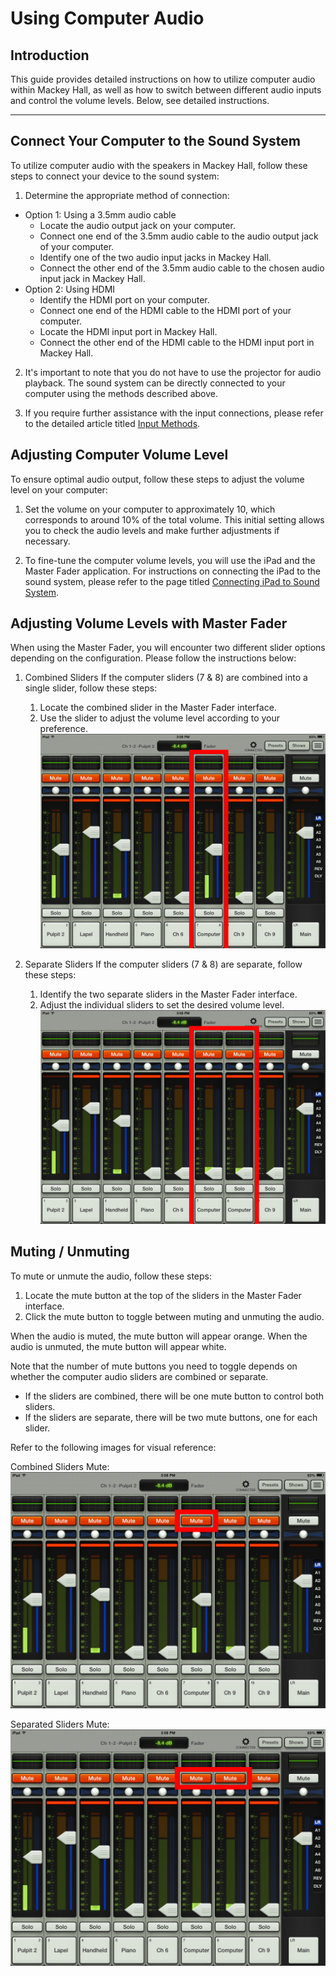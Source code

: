 # Using Computer Audio

## Introduction 
This guide provides detailed instructions on how to utilize computer audio within Mackey Hall, as well as how to switch between different audio inputs and control the volume levels. Below, see detailed instructions.

---

## Connect Your Computer to the Sound System
 To utilize computer audio with the speakers in Mackey Hall, follow these steps to connect your device to the sound system:

 1. Determine the appropriate method of connection:
   - Option 1: Using a 3.5mm audio cable
     - Locate the audio output jack on your computer.
     - Connect one end of the 3.5mm audio cable to the audio output jack of your computer.
     - Identify one of the two audio input jacks in Mackey Hall.
     - Connect the other end of the 3.5mm audio cable to the chosen audio input jack in Mackey Hall.
   - Option 2: Using HDMI
     - Identify the HDMI port on your computer.
     - Connect one end of the HDMI cable to the HDMI port of your computer.
     - Locate the HDMI input port in Mackey Hall.
     - Connect the other end of the HDMI cable to the HDMI input port in Mackey Hall.
  2. It's important to note that you do not have to use the projector for audio playback. The sound system can be directly connected to your computer using the methods described above.

  3. If you require further assistance with the input connections, please refer to the detailed article titled [Input Methods](../video/inputs.md "Input Methods").
 
## Adjusting Computer Volume Level
 To ensure optimal audio output, follow these steps to adjust the volume level on your computer:

 1. Set the volume on your computer to approximately 10, which corresponds to around 10% of the total volume. This initial setting allows you to check the audio levels and make further adjustments if necessary.

 2. To fine-tune the computer volume levels, you will use the iPad and the Master Fader application. For instructions on connecting the iPad to the sound system, please refer to the page titled [Connecting iPad to Sound System](ipad_sound_system.md "Connecting iPad to Sound System").

## Adjusting Volume Levels with Master Fader
 When using the Master Fader, you will encounter two different slider options depending on the configuration. Please follow the instructions below:

 1. Combined Sliders
 If the computer sliders (7 & 8) are combined into a single slider, follow these steps:

     1. Locate the combined slider in the Master Fader interface.
     1. Use the slider to adjust the volume level according to your preference.
 ![Combined Sliders](../../assets/images/audio/computer_audio/ipad_combined_computer.png)

 2. Separate Sliders
 If the computer sliders (7 & 8) are separate, follow these steps:
 
     1. Identify the two separate sliders in the Master Fader interface.
     2. Adjust the individual sliders to set the desired volume level.
 ![Separate Sliders](../../assets/images/audio/computer_audio/ipad_separate_computer.png)

## Muting / Unmuting
 To mute or unmute the audio, follow these steps:

 1. Locate the mute button at the top of the sliders in the Master Fader interface.
 2. Click the mute button to toggle between muting and unmuting the audio.

 When the audio is muted, the mute button will appear orange. When the audio is unmuted, the mute button will appear white.

 Note that the number of mute buttons you need to toggle depends on whether the computer audio sliders are combined or separate.

 - If the sliders are combined, there will be one mute button to control both sliders.
 - If the sliders are separate, there will be two mute buttons, one for each slider.

 Refer to the following images for visual reference:

 Combined Sliders Mute:
 ![Combined Sliders Mute](../../assets/images/audio/computer_audio/ipad_combined_computer_mute.png)

 Separated Sliders Mute:
 ![Separated Sliders Mute](../../assets/images/audio/computer_audio/ipad_separate_computer_mute.png)
